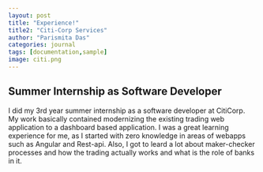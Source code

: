 ```yaml
---
layout: post
title: "Experience!"
title2: "Citi-Corp Services"
author: "Parismita Das"
categories: journal
tags: [documentation,sample]
image: citi.png
---
```


## Summer Internship as Software Developer

I did my 3rd year summer internship as a software developer at CitiCorp. My work basically contained modernizing the existing trading web application to a dashboard based application. I was a great learning experience for me, as I started with zero knowledge in areas of webapps such as Angular and Rest-api. Also, I got to leard a lot about maker-checker processes and how the trading actually works and what is the role of banks in it.


